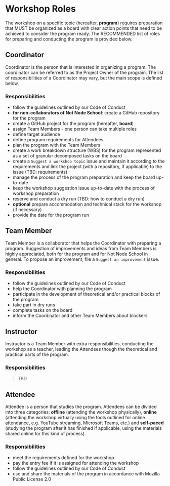 # Workshop Roles

The workshop on a specific topic (hereafter, **program**) requires preparation that MUST be organized as a board with clear action points that need to be achieved to consider the program ready. The RECOMMENDED list of roles for preparing and conducting the program is provided below.

## Coordinator

Coordinator is the person that is interested in organizing a program. The coordinator can be referred to as the Project Owner of the program. The list of responsibilities of a Coordinator may vary, but the main scope is defined below.

### Responsibilities

* follow the guidelines outlined by our Code of Conduct
* **for non-collaborators of Not Node School**: create a GitHub repository for the program
* create a GitHub project for the program (hereafter, **board**)
* assign Team Members - one person can take multiple roles
* define target audience 
* define program requirements for Attendees
* plan the program with the Team Members
* create a work breakdown structure (WBS) for the program represented as a set of granular decomposed tasks on the board
* create a `Suggest a workshop topic` issue and maintain it according to the requirements and link the project (with a repository, if applicable) to the issue (TBD: requirements)
* manage the process of the program preparation and keep the board up-to-date
* keep the workshop suggestion issue up-to-date with the process of workshop preparation
* reserve and conduct a dry run (TBD: how to conduct a dry run)
* **optional** prepare accommodation and technical stack for the workshop (if necessary)
* provide the date for the program run

## Team Member

Team Member is a collaborator that helps the Coordinator with preparing a program. Suggestion of improvements and ideas from Team Members is highly appreciated, both for the program and for Not Node School in general. To propose an improvement, file a `Suggest an improvement` issue.

### Responsibilities

* follow the guidelines outlined by our Code of Conduct
* help the Coordinator with planning the program
* participate in the development of theoretical and/or practical blocks of the program
* take part in dry runs
* complete tasks on the board
* inform the Coordinator and other Team Members about blockers

## Instructor

Instructor is a Team Member with extra responsibilities, conducting the workshop as a teacher, leading the Attendees though the theoretical and practical parts of the program.

### Responsibilities

> TBD

## Attendee

Attendee is a person that studies the program. Attendees can be divided into three categories: **offline** (attending the workshop physically), **online** (attending the workshop virtually using the tools outlined for online attendance, e.g. YouTube streaming, Microsoft Teams, etc.) and **self-paced** (studying the program after it has finished if applicable, using the materials shared online for this kind of process).

### Responsibilities

* meet the requirements defined for the workshop
* pay the entry fee if it is assigned for attending the workshop
* follow the guidelines outlined by our Code of Conduct
* use and share the materials of the program in accordance with Mozilla Public License 2.0
